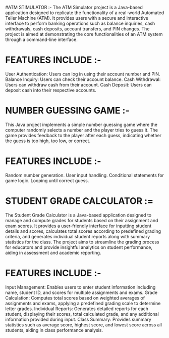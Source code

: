 #ATM STIMULATOR :-
The ATM Simulator project is a Java-based application designed to replicate the functionality of a real-world Automated Teller Machine (ATM). It provides users with a secure and interactive interface to perform banking operations such as balance inquiries, cash withdrawals, cash deposits, account transfers, and PIN changes. The project is aimed at demonstrating the core functionalities of an ATM system through a command-line interface.
# FEATURES INCLUDE :- 
User Authentication: Users can log in using their account number and PIN.
Balance Inquiry: Users can check their account balance.
Cash Withdrawal: Users can withdraw cash from their account.
Cash Deposit: Users can deposit cash into their respective accounts.



# NUMBER GUESSING GAME :-
This Java project implements a simple number guessing game where the computer randomly selects a number and the player tries to guess it. The game provides feedback to the player after each guess, indicating whether the guess is too high, too low, or correct.
# FEATURES INCLUDE :-
Random number generation.
User input handling.
Conditional statements for game logic.
Looping until correct guess.



# STUDENT GRADE CALCULATOR :=
The Student Grade Calculator is a Java-based application designed to manage and compute grades for students based on their assignment and exam scores. It provides a user-friendly interface for inputting student details and scores, calculates total scores according to predefined grading criteria, and generates individual student reports along with summary statistics for the class.
The project aims to streamline the grading process for educators and provide insightful analytics on student performance, aiding in assessment and academic reporting.
# FEATURES INCLUDE :-
Input Management: Enables users to enter student information including name, student ID, and scores for multiple assignments and exams.
Grade Calculation: Computes total scores based on weighted averages of assignments and exams, applying a predefined grading scale to determine letter grades.
Individual Reports: Generates detailed reports for each student, displaying their scores, total calculated grade, and any additional information provided during input.
Class Summary: Provides summary statistics such as average score, highest score, and lowest score across all students, aiding in class performance analysis.
